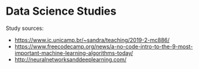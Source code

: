 # Data Science Studies

Study sources:
- https://www.ic.unicamp.br/~sandra/teaching/2019-2-mc886/
- https://www.freecodecamp.org/news/a-no-code-intro-to-the-9-most-important-machine-learning-algorithms-today/
- http://neuralnetworksanddeeplearning.com/